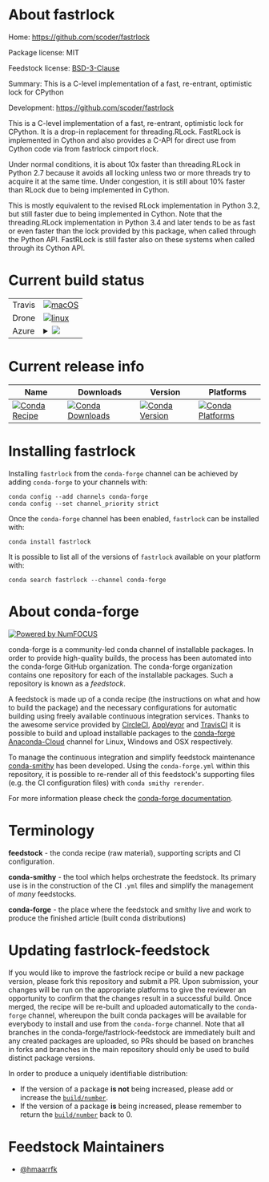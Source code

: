 About fastrlock
===============

Home: https://github.com/scoder/fastrlock

Package license: MIT

Feedstock license: [BSD-3-Clause](https://github.com/conda-forge/fastrlock-feedstock/blob/master/LICENSE.txt)

Summary: This is a C-level implementation of a fast, re-entrant, optimistic lock for CPython

Development: https://github.com/scoder/fastrlock

This is a C-level implementation of a fast, re-entrant,
optimistic lock for CPython. It is a drop-in replacement for
threading.RLock. FastRLock is implemented in Cython and also provides a
C-API for direct use from Cython code via from fastrlock cimport rlock.

Under normal conditions, it is about 10x faster than threading.RLock in
Python 2.7 because it avoids all locking unless two or more threads try to
acquire it at the same time. Under congestion, it is still about 10% faster
than RLock due to being implemented in Cython.

This is mostly equivalent to the revised RLock implementation in Python
3.2, but still faster due to being implemented in Cython. Note that the
threading.RLock implementation in Python 3.4 and later tends to be as fast
or even faster than the lock provided by this package, when called through
the Python API. FastRLock is still faster also on these systems when called
through its Cython API.


Current build status
====================


<table><tr>
    <td>Travis</td>
    <td>
      <a href="https://travis-ci.com/conda-forge/fastrlock-feedstock">
        <img alt="macOS" src="https://img.shields.io/travis/com/conda-forge/fastrlock-feedstock/master.svg?label=macOS">
      </a>
    </td>
  </tr><tr>
    <td>Drone</td>
    <td>
      <a href="https://cloud.drone.io/conda-forge/fastrlock-feedstock">
        <img alt="linux" src="https://img.shields.io/drone/build/conda-forge/fastrlock-feedstock/master.svg?label=Linux">
      </a>
    </td>
  </tr>
    
  <tr>
    <td>Azure</td>
    <td>
      <details>
        <summary>
          <a href="https://dev.azure.com/conda-forge/feedstock-builds/_build/latest?definitionId=294&branchName=master">
            <img src="https://dev.azure.com/conda-forge/feedstock-builds/_apis/build/status/fastrlock-feedstock?branchName=master">
          </a>
        </summary>
        <table>
          <thead><tr><th>Variant</th><th>Status</th></tr></thead>
          <tbody><tr>
              <td>linux_64_python3.6.____cpython</td>
              <td>
                <a href="https://dev.azure.com/conda-forge/feedstock-builds/_build/latest?definitionId=294&branchName=master">
                  <img src="https://dev.azure.com/conda-forge/feedstock-builds/_apis/build/status/fastrlock-feedstock?branchName=master&jobName=linux&configuration=linux_64_python3.6.____cpython" alt="variant">
                </a>
              </td>
            </tr><tr>
              <td>linux_64_python3.7.____73_pypy</td>
              <td>
                <a href="https://dev.azure.com/conda-forge/feedstock-builds/_build/latest?definitionId=294&branchName=master">
                  <img src="https://dev.azure.com/conda-forge/feedstock-builds/_apis/build/status/fastrlock-feedstock?branchName=master&jobName=linux&configuration=linux_64_python3.7.____73_pypy" alt="variant">
                </a>
              </td>
            </tr><tr>
              <td>linux_64_python3.7.____cpython</td>
              <td>
                <a href="https://dev.azure.com/conda-forge/feedstock-builds/_build/latest?definitionId=294&branchName=master">
                  <img src="https://dev.azure.com/conda-forge/feedstock-builds/_apis/build/status/fastrlock-feedstock?branchName=master&jobName=linux&configuration=linux_64_python3.7.____cpython" alt="variant">
                </a>
              </td>
            </tr><tr>
              <td>linux_64_python3.8.____cpython</td>
              <td>
                <a href="https://dev.azure.com/conda-forge/feedstock-builds/_build/latest?definitionId=294&branchName=master">
                  <img src="https://dev.azure.com/conda-forge/feedstock-builds/_apis/build/status/fastrlock-feedstock?branchName=master&jobName=linux&configuration=linux_64_python3.8.____cpython" alt="variant">
                </a>
              </td>
            </tr><tr>
              <td>linux_64_python3.9.____cpython</td>
              <td>
                <a href="https://dev.azure.com/conda-forge/feedstock-builds/_build/latest?definitionId=294&branchName=master">
                  <img src="https://dev.azure.com/conda-forge/feedstock-builds/_apis/build/status/fastrlock-feedstock?branchName=master&jobName=linux&configuration=linux_64_python3.9.____cpython" alt="variant">
                </a>
              </td>
            </tr><tr>
              <td>linux_aarch64_python3.6.____cpython</td>
              <td>
                <a href="https://dev.azure.com/conda-forge/feedstock-builds/_build/latest?definitionId=294&branchName=master">
                  <img src="https://dev.azure.com/conda-forge/feedstock-builds/_apis/build/status/fastrlock-feedstock?branchName=master&jobName=linux&configuration=linux_aarch64_python3.6.____cpython" alt="variant">
                </a>
              </td>
            </tr><tr>
              <td>linux_aarch64_python3.7.____73_pypy</td>
              <td>
                <a href="https://dev.azure.com/conda-forge/feedstock-builds/_build/latest?definitionId=294&branchName=master">
                  <img src="https://dev.azure.com/conda-forge/feedstock-builds/_apis/build/status/fastrlock-feedstock?branchName=master&jobName=linux&configuration=linux_aarch64_python3.7.____73_pypy" alt="variant">
                </a>
              </td>
            </tr><tr>
              <td>linux_aarch64_python3.7.____cpython</td>
              <td>
                <a href="https://dev.azure.com/conda-forge/feedstock-builds/_build/latest?definitionId=294&branchName=master">
                  <img src="https://dev.azure.com/conda-forge/feedstock-builds/_apis/build/status/fastrlock-feedstock?branchName=master&jobName=linux&configuration=linux_aarch64_python3.7.____cpython" alt="variant">
                </a>
              </td>
            </tr><tr>
              <td>linux_aarch64_python3.8.____cpython</td>
              <td>
                <a href="https://dev.azure.com/conda-forge/feedstock-builds/_build/latest?definitionId=294&branchName=master">
                  <img src="https://dev.azure.com/conda-forge/feedstock-builds/_apis/build/status/fastrlock-feedstock?branchName=master&jobName=linux&configuration=linux_aarch64_python3.8.____cpython" alt="variant">
                </a>
              </td>
            </tr><tr>
              <td>linux_aarch64_python3.9.____cpython</td>
              <td>
                <a href="https://dev.azure.com/conda-forge/feedstock-builds/_build/latest?definitionId=294&branchName=master">
                  <img src="https://dev.azure.com/conda-forge/feedstock-builds/_apis/build/status/fastrlock-feedstock?branchName=master&jobName=linux&configuration=linux_aarch64_python3.9.____cpython" alt="variant">
                </a>
              </td>
            </tr><tr>
              <td>linux_ppc64le_python3.6.____cpython</td>
              <td>
                <a href="https://dev.azure.com/conda-forge/feedstock-builds/_build/latest?definitionId=294&branchName=master">
                  <img src="https://dev.azure.com/conda-forge/feedstock-builds/_apis/build/status/fastrlock-feedstock?branchName=master&jobName=linux&configuration=linux_ppc64le_python3.6.____cpython" alt="variant">
                </a>
              </td>
            </tr><tr>
              <td>linux_ppc64le_python3.7.____73_pypy</td>
              <td>
                <a href="https://dev.azure.com/conda-forge/feedstock-builds/_build/latest?definitionId=294&branchName=master">
                  <img src="https://dev.azure.com/conda-forge/feedstock-builds/_apis/build/status/fastrlock-feedstock?branchName=master&jobName=linux&configuration=linux_ppc64le_python3.7.____73_pypy" alt="variant">
                </a>
              </td>
            </tr><tr>
              <td>linux_ppc64le_python3.7.____cpython</td>
              <td>
                <a href="https://dev.azure.com/conda-forge/feedstock-builds/_build/latest?definitionId=294&branchName=master">
                  <img src="https://dev.azure.com/conda-forge/feedstock-builds/_apis/build/status/fastrlock-feedstock?branchName=master&jobName=linux&configuration=linux_ppc64le_python3.7.____cpython" alt="variant">
                </a>
              </td>
            </tr><tr>
              <td>linux_ppc64le_python3.8.____cpython</td>
              <td>
                <a href="https://dev.azure.com/conda-forge/feedstock-builds/_build/latest?definitionId=294&branchName=master">
                  <img src="https://dev.azure.com/conda-forge/feedstock-builds/_apis/build/status/fastrlock-feedstock?branchName=master&jobName=linux&configuration=linux_ppc64le_python3.8.____cpython" alt="variant">
                </a>
              </td>
            </tr><tr>
              <td>linux_ppc64le_python3.9.____cpython</td>
              <td>
                <a href="https://dev.azure.com/conda-forge/feedstock-builds/_build/latest?definitionId=294&branchName=master">
                  <img src="https://dev.azure.com/conda-forge/feedstock-builds/_apis/build/status/fastrlock-feedstock?branchName=master&jobName=linux&configuration=linux_ppc64le_python3.9.____cpython" alt="variant">
                </a>
              </td>
            </tr><tr>
              <td>osx_64_python3.6.____cpython</td>
              <td>
                <a href="https://dev.azure.com/conda-forge/feedstock-builds/_build/latest?definitionId=294&branchName=master">
                  <img src="https://dev.azure.com/conda-forge/feedstock-builds/_apis/build/status/fastrlock-feedstock?branchName=master&jobName=osx&configuration=osx_64_python3.6.____cpython" alt="variant">
                </a>
              </td>
            </tr><tr>
              <td>osx_64_python3.7.____73_pypy</td>
              <td>
                <a href="https://dev.azure.com/conda-forge/feedstock-builds/_build/latest?definitionId=294&branchName=master">
                  <img src="https://dev.azure.com/conda-forge/feedstock-builds/_apis/build/status/fastrlock-feedstock?branchName=master&jobName=osx&configuration=osx_64_python3.7.____73_pypy" alt="variant">
                </a>
              </td>
            </tr><tr>
              <td>osx_64_python3.7.____cpython</td>
              <td>
                <a href="https://dev.azure.com/conda-forge/feedstock-builds/_build/latest?definitionId=294&branchName=master">
                  <img src="https://dev.azure.com/conda-forge/feedstock-builds/_apis/build/status/fastrlock-feedstock?branchName=master&jobName=osx&configuration=osx_64_python3.7.____cpython" alt="variant">
                </a>
              </td>
            </tr><tr>
              <td>osx_64_python3.8.____cpython</td>
              <td>
                <a href="https://dev.azure.com/conda-forge/feedstock-builds/_build/latest?definitionId=294&branchName=master">
                  <img src="https://dev.azure.com/conda-forge/feedstock-builds/_apis/build/status/fastrlock-feedstock?branchName=master&jobName=osx&configuration=osx_64_python3.8.____cpython" alt="variant">
                </a>
              </td>
            </tr><tr>
              <td>osx_64_python3.9.____cpython</td>
              <td>
                <a href="https://dev.azure.com/conda-forge/feedstock-builds/_build/latest?definitionId=294&branchName=master">
                  <img src="https://dev.azure.com/conda-forge/feedstock-builds/_apis/build/status/fastrlock-feedstock?branchName=master&jobName=osx&configuration=osx_64_python3.9.____cpython" alt="variant">
                </a>
              </td>
            </tr><tr>
              <td>win_64_python3.6.____cpython</td>
              <td>
                <a href="https://dev.azure.com/conda-forge/feedstock-builds/_build/latest?definitionId=294&branchName=master">
                  <img src="https://dev.azure.com/conda-forge/feedstock-builds/_apis/build/status/fastrlock-feedstock?branchName=master&jobName=win&configuration=win_64_python3.6.____cpython" alt="variant">
                </a>
              </td>
            </tr><tr>
              <td>win_64_python3.7.____cpython</td>
              <td>
                <a href="https://dev.azure.com/conda-forge/feedstock-builds/_build/latest?definitionId=294&branchName=master">
                  <img src="https://dev.azure.com/conda-forge/feedstock-builds/_apis/build/status/fastrlock-feedstock?branchName=master&jobName=win&configuration=win_64_python3.7.____cpython" alt="variant">
                </a>
              </td>
            </tr><tr>
              <td>win_64_python3.8.____cpython</td>
              <td>
                <a href="https://dev.azure.com/conda-forge/feedstock-builds/_build/latest?definitionId=294&branchName=master">
                  <img src="https://dev.azure.com/conda-forge/feedstock-builds/_apis/build/status/fastrlock-feedstock?branchName=master&jobName=win&configuration=win_64_python3.8.____cpython" alt="variant">
                </a>
              </td>
            </tr><tr>
              <td>win_64_python3.9.____cpython</td>
              <td>
                <a href="https://dev.azure.com/conda-forge/feedstock-builds/_build/latest?definitionId=294&branchName=master">
                  <img src="https://dev.azure.com/conda-forge/feedstock-builds/_apis/build/status/fastrlock-feedstock?branchName=master&jobName=win&configuration=win_64_python3.9.____cpython" alt="variant">
                </a>
              </td>
            </tr>
          </tbody>
        </table>
      </details>
    </td>
  </tr>
</table>

Current release info
====================

| Name | Downloads | Version | Platforms |
| --- | --- | --- | --- |
| [![Conda Recipe](https://img.shields.io/badge/recipe-fastrlock-green.svg)](https://anaconda.org/conda-forge/fastrlock) | [![Conda Downloads](https://img.shields.io/conda/dn/conda-forge/fastrlock.svg)](https://anaconda.org/conda-forge/fastrlock) | [![Conda Version](https://img.shields.io/conda/vn/conda-forge/fastrlock.svg)](https://anaconda.org/conda-forge/fastrlock) | [![Conda Platforms](https://img.shields.io/conda/pn/conda-forge/fastrlock.svg)](https://anaconda.org/conda-forge/fastrlock) |

Installing fastrlock
====================

Installing `fastrlock` from the `conda-forge` channel can be achieved by adding `conda-forge` to your channels with:

```
conda config --add channels conda-forge
conda config --set channel_priority strict
```

Once the `conda-forge` channel has been enabled, `fastrlock` can be installed with:

```
conda install fastrlock
```

It is possible to list all of the versions of `fastrlock` available on your platform with:

```
conda search fastrlock --channel conda-forge
```


About conda-forge
=================

[![Powered by NumFOCUS](https://img.shields.io/badge/powered%20by-NumFOCUS-orange.svg?style=flat&colorA=E1523D&colorB=007D8A)](http://numfocus.org)

conda-forge is a community-led conda channel of installable packages.
In order to provide high-quality builds, the process has been automated into the
conda-forge GitHub organization. The conda-forge organization contains one repository
for each of the installable packages. Such a repository is known as a *feedstock*.

A feedstock is made up of a conda recipe (the instructions on what and how to build
the package) and the necessary configurations for automatic building using freely
available continuous integration services. Thanks to the awesome service provided by
[CircleCI](https://circleci.com/), [AppVeyor](https://www.appveyor.com/)
and [TravisCI](https://travis-ci.com/) it is possible to build and upload installable
packages to the [conda-forge](https://anaconda.org/conda-forge)
[Anaconda-Cloud](https://anaconda.org/) channel for Linux, Windows and OSX respectively.

To manage the continuous integration and simplify feedstock maintenance
[conda-smithy](https://github.com/conda-forge/conda-smithy) has been developed.
Using the ``conda-forge.yml`` within this repository, it is possible to re-render all of
this feedstock's supporting files (e.g. the CI configuration files) with ``conda smithy rerender``.

For more information please check the [conda-forge documentation](https://conda-forge.org/docs/).

Terminology
===========

**feedstock** - the conda recipe (raw material), supporting scripts and CI configuration.

**conda-smithy** - the tool which helps orchestrate the feedstock.
                   Its primary use is in the construction of the CI ``.yml`` files
                   and simplify the management of *many* feedstocks.

**conda-forge** - the place where the feedstock and smithy live and work to
                  produce the finished article (built conda distributions)


Updating fastrlock-feedstock
============================

If you would like to improve the fastrlock recipe or build a new
package version, please fork this repository and submit a PR. Upon submission,
your changes will be run on the appropriate platforms to give the reviewer an
opportunity to confirm that the changes result in a successful build. Once
merged, the recipe will be re-built and uploaded automatically to the
`conda-forge` channel, whereupon the built conda packages will be available for
everybody to install and use from the `conda-forge` channel.
Note that all branches in the conda-forge/fastrlock-feedstock are
immediately built and any created packages are uploaded, so PRs should be based
on branches in forks and branches in the main repository should only be used to
build distinct package versions.

In order to produce a uniquely identifiable distribution:
 * If the version of a package **is not** being increased, please add or increase
   the [``build/number``](https://docs.conda.io/projects/conda-build/en/latest/resources/define-metadata.html#build-number-and-string).
 * If the version of a package **is** being increased, please remember to return
   the [``build/number``](https://docs.conda.io/projects/conda-build/en/latest/resources/define-metadata.html#build-number-and-string)
   back to 0.

Feedstock Maintainers
=====================

* [@hmaarrfk](https://github.com/hmaarrfk/)

